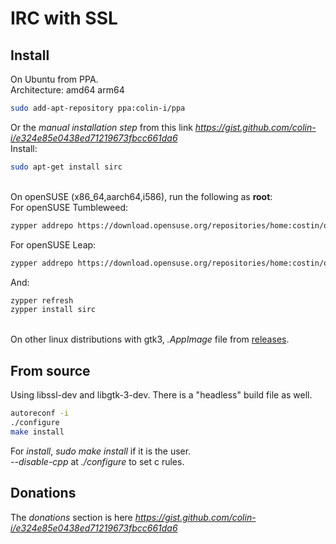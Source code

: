 # IRC with SSL

## Install
On Ubuntu from PPA.\
Architecture: amd64 arm64
```sh
sudo add-apt-repository ppa:colin-i/ppa
```
Or the *manual installation step* from this link *https://gist.github.com/colin-i/e324e85e0438ed71219673fbcc661da6* \
Install:
```sh
sudo apt-get install sirc
```
\
On openSUSE (x86_64,aarch64,i586), run the following as __root__:\
For openSUSE Tumbleweed:
```sh
zypper addrepo https://download.opensuse.org/repositories/home:costin/openSUSE_Tumbleweed/home:costin.repo
```
For openSUSE Leap:
```sh
zypper addrepo https://download.opensuse.org/repositories/home:costin/openSUSE_Leap_15.6/home:costin.repo
```
And:
```sh
zypper refresh
zypper install sirc
```
\
On other linux distributions with gtk3, <i>.AppImage</i> file from [releases](https://github.com/colin-i/irc-ssl/releases).

## From source
Using libssl-dev and libgtk-3-dev. There is a "headless" build file as well.
```sh
autoreconf -i
./configure
make install
```
For *install*, *sudo make install* if it is the user.\
*\-\-disable\-cpp* at *./configure* to set c rules.

## Donations
The *donations* section is here
*https://gist.github.com/colin-i/e324e85e0438ed71219673fbcc661da6*
